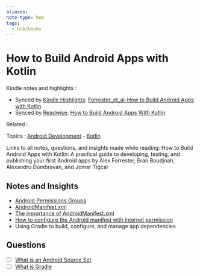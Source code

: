```yaml
---
aliases:
note-type: hub
tags:
  - hub/books
---
```


# How to Build Android Apps with Kotlin

Kindle notes and highlights :

- Synced by [Kindle Highlights](https://github.com/hadynz/obsidian-kindle-plugin): [Forrester_et_al-How to Build Android Apps with Kotlin](../../kindle-highlights/Forrester_et_al-How%20to%20Build%20Android%20Apps%20with%20Kotlin.md)
- Synced by [Readwise](https://readwise.io/): [How to Build Android Apps With Kotlin](../../Readwise/Books/How%20to%20Build%20Android%20Apps%20With%20Kotlin.md)

Related :

Topics : [Android Development](../4-hub-notes-🚉/Android%20Development.md) - [Kotlin](../4-hub-notes-🚉/Kotlin%20Programming%20Language.md)

Links to all notes, questions, and insights made while reading: How to Build Android Apps
with Kotlin: A practical guide to developing, testing, and publishing your first Android apps
by Alex Forrester, Eran Boudjnah, Alexandru Dumbravan, and Jomar Tigcal

## Notes and Insights

- [Android Permissions Groups](../3-permanent-notes-🧲/Android%20Permissions%20Groups.md)
- [AndroidManifest.xml](../3-permanent-notes-🧲/AndroidManifest.xml.md)
- [The importance of AndroidManifest.xml](../2-literature-notes-📝/The%20importance%20of%20AndroidManifest.xml.md)
- [How to configure the Android manifest with internet permission](../3-permanent-notes-🧲/How%20to%20configure%20the%20Android%20manifest%20with%20internet%20permission.md)
- Using Gradle to build, configure, and manage app dependencies

## Questions

- [ ] [What is an Android Source Set](../3-permanent-notes-🧲/What%20is%20an%20Android%20Source%20Set.md)
- [ ] [What is Gradle](What%20is%20Gradle)
